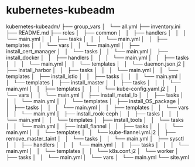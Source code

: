 # kubernetes-kubeadm

kubernetes-kubeadm/
├── group_vars
│   └── all.yml
├── inventory.ini
├── README.md
├── roles
│   ├── common
│   │   ├── handlers
│   │   │   └── main.yml
│   │   ├── tasks
│   │   │   └── main.yml
│   │   ├── templates
│   │   └── vars
│   │       └── main.yml
│   ├── install_cert_manager
│   │   └── tasks
│   │       └── main.yml
│   ├── install_docker
│   │   ├── handlers
│   │   │   └── main.yml
│   │   ├── tasks
│   │   │   └── main.yml
│   │   └── templates
│   │       └── daemon.json.j2
│   ├── install_harbor
│   │   ├── tasks
│   │   │   └── main.yml
│   │   └── templates
│   ├── install_istio
│   │   ├── tasks
│   │   │   └── main.yml
│   │   └── templates
│   ├── install_master
│   │   ├── tasks
│   │   │   └── main.yml
│   │   ├── templates
│   │   │   └── kube-config.yaml.j2
│   │   └── vars
│   │       └── main.yml
│   ├── install_metal_lb
│   │   ├── tasks
│   │   │   └── main.yml
│   │   └── templates
│   ├── install_OS_package
│   │   ├── tasks
│   │   │   └── main.yml
│   │   ├── templates
│   │   └── vars
│   │       └── main.yml
│   ├── install_rook-ceph
│   │   ├── tasks
│   │   │   └── main.yml
│   │   └── templates
│   ├── install_tools
│   │   └── tasks
│   │       └── main.yml
│   ├── intall_flannel
│   │   ├── tasks
│   │   │   └── main.yml
│   │   └── templates
│   │       └── kube-flannel.yml.j2
│   ├── remove_master_taint
│   │   └── tasks
│   │       └── main.yml
│   ├── sysctl
│   │   ├── handlers
│   │   │   └── main.yml
│   │   ├── tasks
│   │   │   └── main.yml
│   │   └── templates
│   │       └── k8s.conf.j2
│   └── worker
│       ├── tasks
│       │   └── main.yml
│       └── vars
│           └── main.yml
└── site.yml
